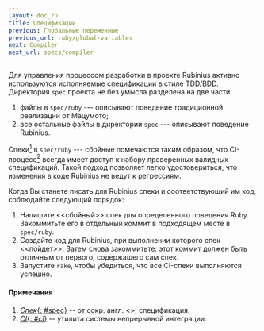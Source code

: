 ```yaml
---
layout: doc_ru
title: Спецификации
previous: Глобальные переменные
previous_url: ruby/global-variables
next: Compiler
next_url: specs/compiler
---
```


Для управления процессом разработки в проекте Rubinius активно используются
исполняемые спецификации в стиле [TDD][1]/[BDD][2]. Директория `spec` проекта не
без умысла разделена на две части:

  1. файлы в `spec/ruby` --- описывают поведение традиционной реализации
     от Мацумото;
  2. все остальные файлы в директории `spec` --- описывают поведение Rubinius.

Спеки[<sup>1</sup>](#spec) в `spec/ruby` ---
сбойные помечаются таким образом, что CI-процесс[<sup>2</sup>](#ci)  всегда
имеет доступ к набору проверенных валидных спецификаций. Такой подход
позволяет легко удостовериться, что изменения в коде Rubinius не ведут к
регрессиям.

Когда Вы станете писать для Rubinius спеки и соответствующий им код, соблюдайте следующий
порядок:

  1. Напишите <<сбойный>> спек для определенного поведения Ruby. Закоммитьте
     его в отдельный коммит в подходящем месте в `spec/ruby`.
  2. Создайте код для Rubinius, при выполнении которого спек <<пойдет>>. Затем
     снова закоммитьте: этот коммит должен быть отличным от первого,
     содержащего сам спек.
  3. Запустите `rake`, чтобы убедиться, что все CI-спеки выполняются успешно.

#### Примечания
1. [_Спек_{: #spec}][4] -- от сокр. англ. <<spec>>, спецификация.
2. [_CI_{: #ci}][5] -- утилита системы непрерывной интеграции.

[1]: http://ru.wikipedia.org/wiki/%D0%A0%D0%B0%D0%B7%D1%80%D0%B0%D0%B1%D0%BE%D1%82%D0%BA%D0%B0_%D1%87%D0%B5%D1%80%D0%B5%D0%B7_%D1%82%D0%B5%D1%81%D1%82%D0%B8%D1%80%D0%BE%D0%B2%D0%B0%D0%BD%D0%B8%D0%B5 "Разработка через тестирование"
[2]: http://en.wikipedia.org/wiki/Behavior_Driven_Development "Разработка через определение поведения"
[4]: http://relishapp.com/rspec
[5]: http://ru.wikipedia.org/wiki/%D0%9D%D0%B5%D0%BF%D1%80%D0%B5%D1%80%D1%8B%D0%B2%D0%BD%D0%B0%D1%8F_%D0%B8%D0%BD%D1%82%D0%B5%D0%B3%D1%80%D0%B0%D1%86%D0%B8%D1%8F
